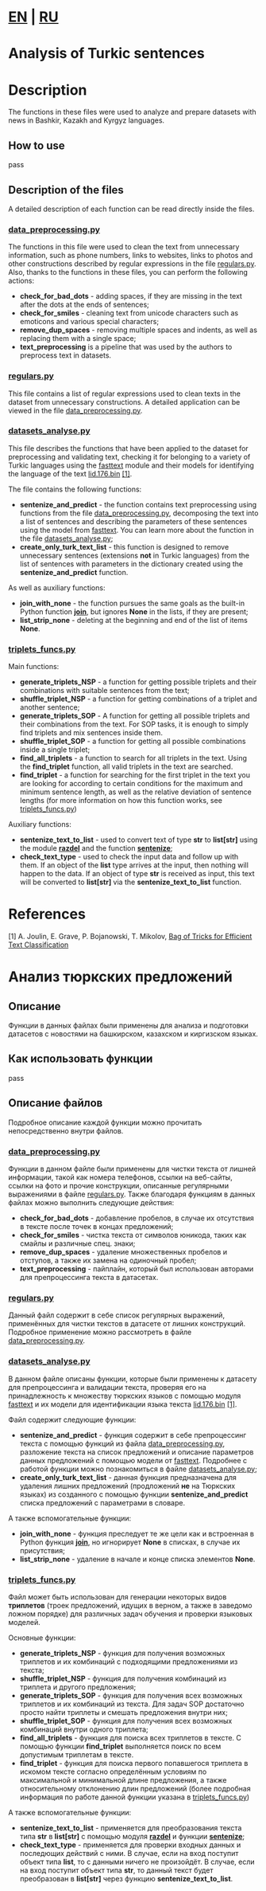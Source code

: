 # [EN](README.md/#analysis-of-turkic-sentences) | [RU](README.md/#анализ-тюркских-предложений)

# Analysis of Turkic sentences

# Description

The functions in these files were used to analyze and prepare datasets with news in Bashkir, Kazakh and Kyrgyz languages.

## How to use

pass

## Description of the files

A detailed description of each function can be read directly inside the files.

### [data_preprocessing.py](data_preprocessing.py)

The functions in this file were used to clean the text from unnecessary information, such as phone numbers, links to websites, links to photos and other constructions described by regular expressions in the file [regulars.py](regulars.py).
Also, thanks to the functions in these files, you can perform the following actions:
- **check_for_bad_dots** - adding spaces, if they are missing in the text after the dots at the ends of sentences;
- **check_for_smiles** - cleaning text from unicode characters such as emoticons and various special characters;
- **remove_dup_spaces** - removing multiple spaces and indents, as well as replacing them with a single space;
- **text_preprocessing** is a pipeline that was used by the authors to preprocess text in datasets.

### [regulars.py](regulars.py)

This file contains a list of regular expressions used to clean texts in the dataset from unnecessary constructions. A detailed application can be viewed in the file [data_preprocessing.py](data_preprocessing.ру).

### [datasets_analyse.py](datasets_analyse.py)

This file describes the functions that have been applied to the dataset for preprocessing and validating text, checking it for belonging to a variety of Turkic languages using the [fasttext](https://fasttext.cc/) module and their models for identifying the language of the text [lid.176.bin](https://fasttext.cc/docs/en/language-identification.html) [[1]](README.md/#references).

The file contains the following functions:
- **sentenize_and_predict** - the function contains text preprocessing using functions from the file [data_preprocessing.py](data_preprocessing.py), decomposing the text into a list of sentences and describing the parameters of these sentences using the model from [fasttext](https://fasttext.cc/). You can learn more about the function in the file [datasets_analyse.py](datasets_analyse.py);
- **create_only_turk_text_list** - this function is designed to remove unnecessary sentences (extensions **not** in Turkic languages) from the list of sentences with parameters in the dictionary created using the **sentenize_and_predict** function.

As well as auxiliary functions:
- **join_with_none** - the function pursues the same goals as the built-in Python function [**join**](https://docs.python.org/3/library/stdtypes.html?highlight=str%20join#str.join), but ignores **None** in the lists, if they are present; 
- **list_strip_none** - deleting at the beginning and end of the list of items **None**.

### [triplets_funcs.py](triplets_funcs.py)

Main functions:
- **generate_triplets_NSP** - a function for getting possible triplets and their combinations with suitable sentences from the text;
- **shuffle_triplet_NSP** - a function for getting combinations of a triplet and another sentence;
- **generate_triplets_SOP** - A function for getting all possible triplets and their combinations from the text. For SOP tasks, it is enough to simply find triplets and mix sentences inside them.
- **shuffle_triplet_SOP** - a function for getting all possible combinations inside a single triplet;
- **find_all_triplets** - a function to search for all triplets in the text. Using the **find_triplet** function, all valid triplets in the text are searched.
- **find_triplet** - a function for searching for the first triplet in the text you are looking for according to certain conditions for the maximum and minimum sentence length, as well as the relative deviation of sentence lengths (for more information on how this function works, see [triplets_funcs.py](triplets_funcs.py))

Auxiliary functions:
- **sentenize_text_to_list** - used to convert text of type **str** to **list[str]** using the module [**razdel**](https://natasha.github.io/razdel/) and the function [**sentenize**](https://github.com/natasha/razdel?tab=readme-ov-file#usage);
- **check_text_type** - used to check the input data and follow up with them. If an object of the **list** type arrives at the input, then nothing will happen to the data. If an object of type **str** is received as input, this text will be converted to **list[str]** via the **sentenize_text_to_list** function.

# References

[1] A. Joulin, E. Grave, P. Bojanowski, T. Mikolov, [Bag of Tricks for Efficient Text Classification](https://arxiv.org/abs/1607.01759)

# Анализ тюркских предложений

## Описание

Функции в данных файлах были применены для анализа и подготовки датасетов с новостями на башкирском, казахском и киргизском языках.

## Как использовать функции

pass

## Описание файлов

Подробное описание каждой функции можно прочитать непосредственно внутри файлов.

### [data_preprocessing.py](data_preprocessing.py)

Функции в данном файле были применены для чистки текста от лишней информации, такой как номера телефонов, ссылки на веб-сайты, ссылки на фото и прочие конструкции, описанные регулярными выражениями в файле [regulars.py](regulars.py).
Также благодаря функциям в данных файлах можно выполнить следующие действия:
- **check_for_bad_dots** - добавление пробелов, в случае их отсутствия в тексте после точек в концах предложений;
- **check_for_smiles** - чистка текста от символов юникода, таких как смайлы и различные спец. знаки;
- **remove_dup_spaces** - удаление множественных пробелов и отступов, а также их замена на одиночный пробел;
- **text_preprocessing** - пайплайн, который был использован авторами для препроцессинга текста в датасетах.

### [regulars.py](regulars.py)

Данный файл содержит в себе список регулярных выражений, применённых для чистки текстов в датасете от лишних конструкций. Подробное применение можно рассмотреть в файле [data_preprocessing.py](data_preprocessing.py).

### [datasets_analyse.py](datasets_analyse.py)

В данном файле описаны функции, которые были применены к датасету для препроцессинга и валидации текста, проверяя его на принадлежность к множеству тюркских языков с помощью модуля [fasttext](https://fasttext.cc/) и их модели для идентификации языка текста [lid.176.bin](https://fasttext.cc/docs/en/language-identification.html) [[1]](README.md/#references).

Файл содержит следующие функции:
- **sentenize_and_predict** - функция содержит в себе препроцессинг текста с помощью функций из файла [data_preprocessing.py](data_preprocessing.py), разложение текста на список предложений и описание параметров данных предложений с помощью модели от [fasttext](https://fasttext.cc/). Подробнее с работой функции можно познакомиться в файле [datasets_analyse.py](datasets_analyse.py);
- **create_only_turk_text_list** - данная функция предназначена для удаления лишних предложений (продложений **не** на Тюркских языках) из созданного с помощью функции **sentenize_and_predict** списка предложений с параметрами в словаре.

А также вспомогательные функции:
- **join_with_none** - функция преследует те же цели как и встроенная в Python функция [**join**](https://docs.python.org/3/library/stdtypes.html?highlight=str%20join#str.join), но игнорирует **None** в списках, в случае их присутствия; 
- **list_strip_none** - удаление в начале и конце списка элементов **None**.

### [triplets_funcs.py](triplets_funcs.py)

Файл может быть использован для генерации некоторых видов **триплетов** (троек предложений, идущих в верном, а также в заведомо ложном порядке) для различных задач обучения и проверки языковых моделей.

Основные функции:
- **generate_triplets_NSP** - функция для получения возможных триплетов и их комбинаций с подходящими предложениями из текста; 
- **shuffle_triplet_NSP** - функция для получения комбинаций из триплета и другого предложения;
- **generate_triplets_SOP** - функция для получения всех возможных триплетов и их комбинаций из текста. Для задач SOP достаточно просто найти триплеты и смешать предложения внутри них;
- **shuffle_triplet_SOP** - функция для получения всех возможных комбинаций внутри одного триплета;
- **find_all_triplets** - функция для поиска всех триплетов в тексте. С помощью функции **find_triplet** выполняется поиск по всем допустимым триплетам в тексте.
- **find_triplet** - функция для поиска первого попавшегося триплета в искомом тексте согласно определённым условиям по максимальной и минимальной длине предложения, а также относительному отклонению длин предложений (более подробная информация по работе данной функции указана в [triplets_funcs.py](triplets_funcs.py))

А также вспомогательные функции:
- **sentenize_text_to_list** - применяется для преобразования текста типа **str** в **list[str]** с помощью модуля [**razdel**](https://natasha.github.io/razdel/) и функции [**sentenize**](https://github.com/natasha/razdel?tab=readme-ov-file#usage);
- **check_text_type** - применяется для проверки входных данных и последющих действий с ними. В случае, если на вход поступит объект типа **list**, то с данными ничего не произойдёт. В случае, если на вход поступит объект типа **str**, то данный текст будет преобразован в **list[str]** через функцию **sentenize_text_to_list**.